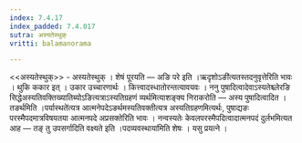 ```yaml
---
index: 7.4.17
index_padded: 7.4.017
sutra: अस्यतेस्थुक्
vritti: balamanorama

---
```

<<अस्यतेस्थुक्>> - अस्यतेस्थुक् । शेषं पूरयति —  अङि परे इति ।ऋदृशोऽङी॑त्यतस्तदनुवृत्तेरिति भावः । थुकि ककार इत् । उकार उच्चारणार्थः । कित्त्वादस्धातोरन्तत्यावयवः । ननु पुषादित्वादेवाऽस्यतेश्च्लेरङि सिद्धेअस्यतिवक्तिख्यातिब्योऽङित्यत्राऽस्यतिग्रहणं व्यर्थमित्याशङ्क्य निराकरोति —  अस्य पुषादित्वादित । तङर्थमिति ।पर्यास्थते॑त्यत्र आत्मनेपदेऽङर्थमस्यतिवक्तीत्यत्र अस्यतिग्रहणमित्यर्थः, पुषाद्यङः परस्मैपदमात्रविषयतया आत्मनपदे अप्रसक्तेरिति भावः । नन्वस्यतेः केवलपरस्मैपदित्वादात्मनपदं दुर्लभमित्यत आह —  तङ् तु उपसर्गादिति वक्ष्यते इति ।पदव्यवस्थाया॑मिति शेषः । यसु प्रयत्ने । 